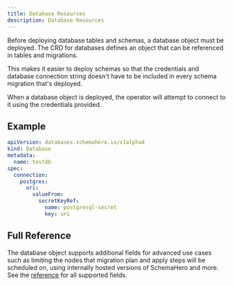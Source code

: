 ```yaml
---
title: Database Resources
description: Database Resources
---
```


Before deploying database tables and schemas, a database object must be deployed. 
The CRD for databases defines an object that can be referenced in tables and migrations.

This makes it easier to deploy schemas so that the credentials and database connection string doesn't have to be included in every schema migration that's deployed.

When a database object is deployed, the operator will attempt to connect to it using the credentials provided.

## Example

```yaml
apiVersion: databases.schemahero.io/v1alpha4
kind: Database
metadata:
  name: testdb
spec:
  connection:
    postgres:
      uri:
        valueFrom:
          secretKeyRef:
            name: postgresql-secret
            key: uri
```

## Full Reference

The database object supports additional fields for advanced use cases such as limiting the nodes that migration plan and apply steps will be scheduled on, using internally hosted versions of SchemaHero and more.
See the [reference](/reference/v1alpha4/database) for all supported fields.